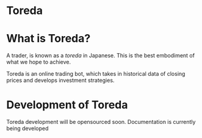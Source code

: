# Toreda

# What is Toreda?

A trader, is known as a _toreda_ in Japanese. This is the best embodiment of what we hope to achieve. 

Toreda is an online trading bot, which takes in historical data of closing prices and develops investment strategies.


# Development of Toreda

Toreda development will be opensourced soon. Documentation is currently being developed
